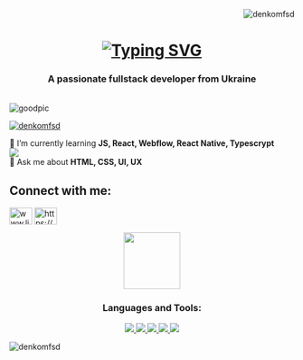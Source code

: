 <p align="right"> <img src="https://komarev.com/ghpvc/?username=denkomfsd&label=Profile%20views&color=0e75b6&style=flat" alt="denkomfsd" /> </p>
<h1 align="center">
  <a href="https://git.io/typing-svg"><img src="https://readme-typing-svg.demolab.com?font=roboto&weight=700&size=36&pause=1000&color=0AF76E&background=FF1B1B00&center=true&vCenter=true&random=false&width=600&height=75&lines=Hi+There!+%F0%9F%91%8B;My+Name+is+Denis!" alt="Typing SVG" /></a>
</h1>
<h3 align="center">A passionate fullstack developer from Ukraine</h3>
<br/>
<img src="https://user-images.githubusercontent.com/74038190/213910845-af37a709-8995-40d6-be59-724526e3c3d7.gif" alt="goodpic"/>

<p align="left"> <a href="https://github.com/ryo-ma/github-profile-trophy"><img src="https://github-profile-trophy.vercel.app/?username=denkomfsd" alt="denkomfsd" /></a> </p>

 🌱 I’m currently learning **JS, React, Webflow, React Native, Typescrypt**
 <br/>
<img src="https://user-images.githubusercontent.com/74038190/212284158-e840e285-664b-44d7-b79b-e264b5e54825.gif"/>
<br/>
 💬 Ask me about **HTML, CSS, UI, UX**


<h2 align="left">Connect with me:</h2>
<p align="left">
<a href="https://linkedin.com/in/www.linkedin.com/in/den-kom-9b2003213" target="blank"><img align="center" src="https://raw.githubusercontent.com/rahuldkjain/github-profile-readme-generator/master/src/images/icons/Social/linked-in-alt.svg" alt="www.linkedin.com/in/den-kom-9b2003213" height="30" width="40" /></a>
<a href="https://www.behance.net/https://www.behance.net/izikom" target="blank"><img align="center" src="https://raw.githubusercontent.com/rahuldkjain/github-profile-readme-generator/master/src/images/icons/Social/behance.svg" alt="https://www.behance.net/izikom" height="30" width="40" /></a>
</p>
<div align="center">
<img align="center" src="https://user-images.githubusercontent.com/74038190/212284087-bbe7e430-757e-4901-90bf-4cd2ce3e1852.gif" width="100" height="100"/><h3 align="center">Languages and Tools:</h3>
</div>

<p align="center">
  <a href="https://skillicons.dev">
    <img src="https://skillicons.dev/icons?i=git,bootstrap,css,figma,firebase" />
    <img src="https://skillicons.dev/icons?i=github,html,js,materialui,nextjs" />
    <img src="https://skillicons.dev/icons?i=nodejs,ps,react,redux,sass" />
    <img src="https://skillicons.dev/icons?i=svg,tailwind,ts,vscode,vite" />
    <img src="https://skillicons.dev/icons?i=webflow" />
  </a>
</p>

<p><img align="center" src="https://github-readme-stats.vercel.app/api/top-langs?username=denkomfsd&show_icons=true&locale=en&layout=compact" alt="denkomfsd" /></p>

